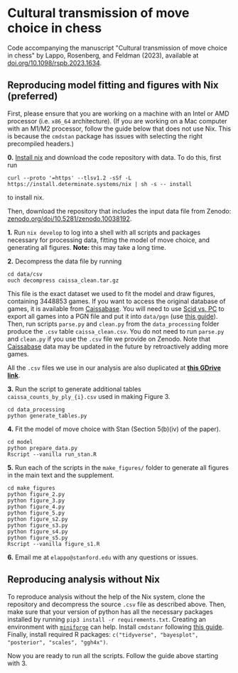 # Cultural transmission of move choice in chess

Code accompanying the manuscript "Cultural transmission of move choice in chess" by Lappo, Rosenberg, and Feldman (2023), available at [doi.org/10.1098/rspb.2023.1634](https://doi.org/10.1098/rspb.2023.1634).

## Reproducing model fitting and figures with Nix (preferred)

First, please ensure that you are working on a machine with an Intel or AMD processor (i.e. `x86_64` architecture). (If you are working on a Mac computer with an M1/M2 processor, follow the guide below that does not use Nix. This is because the `cmdstan` package has issues with selecting the right precompiled headers.)

**0.** [Install nix](https://zero-to-nix.com/concepts/nix-installer) and download the code repository with data. To do this, first run
```
curl --proto '=https' --tlsv1.2 -sSf -L https://install.determinate.systems/nix | sh -s -- install
```
to install nix.

Then, download the repository that includes the input data file from Zenodo: [zenodo.org/doi/10.5281/zenodo.10038192](https://zenodo.org/doi/10.5281/zenodo.10038192).

**1.** Run `nix develop` to log into a shell with all scripts and packages necessary for processing data, fitting the model of move choice, and generating all figures. **Note:** this may take a long time.

**2.** Decompress the data file by running

```
cd data/csv
ouch decompress caissa_clean.tar.gz
```

This file is the exact dataset we used to fit the model and draw figures, containing 3448853 games. If you want to access the original database of games, it is available from [Caissabase](http://caissabase.co.uk). You will need to use [Scid vs. PC](https://scidvspc.sourceforge.net) to export all games into a PGN file and put it into `data/pgn` (use [this guide](https://chess.stackexchange.com/questions/13116/how-do-you-convert-a-scid-database-into-a-pgn-database)). Then, run scripts `parse.py` and `clean.py` from the `data_processing` folder produce the `.csv` table `caissa_clean.csv`. You do not need to run `parse.py` and `clean.py` if you use the `.csv` file we provide on Zenodo. Note that [Caissabase](http://caissabase.co.uk) data may be updated in the future by retroactively adding more games.

All the `.csv` files we use in our analysis are also duplicated at **[this GDrive link](https://drive.google.com/drive/folders/1rBVvs7kwwfCKchg5htEdzNUZlxkBiRO7?usp=sharing)**.

**3.** Run the script to generate additional tables `caissa_counts_by_ply_{i}.csv` used in making Figure 3.

```
cd data_processing
python generate_tables.py
```

**4.** Fit the model of move choice with Stan (Section 5(b)(iv) of the paper).

```
cd model
python prepare_data.py
Rscript --vanilla run_stan.R
```

**5.** Run each of the scripts in the `make_figures/` folder to generate all figures in the main text and the supplement.

```
cd make_figures
python figure_2.py
python figure_3.py
python figure_4.py
python figure_5.py
python figure_s2.py
python figure_s3.py
python figure_s4.py
python figure_s5.py
Rscript --vanilla figure_s1.R
```

**6.** Email me at `elappo@stanford.edu` with any questions or issues.

## Reproducing analysis without Nix

To reproduce analysis without the help of the Nix system, clone the repository and decompress the source `.csv` file as described above. Then, make sure that your version of python has all the necessary packages installed by running `pip3 install -r requirements.txt`. Creating an environment with [`miniforge`](https://github.com/conda-forge/miniforge) can help. Install `cmdstanr` following [this guide](https://mc-stan.org/cmdstanr/articles/cmdstanr.html). Finally, install required R packages: `c("tidyverse", "bayesplot", "posterior", "scales", "ggh4x")`.

Now you are ready to run all the scripts. Follow the guide above starting with 3.
